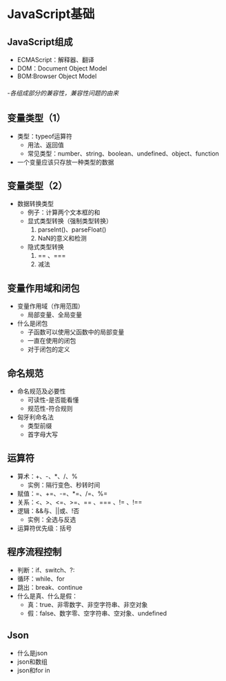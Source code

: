 # JavaScript基础

## JavaScript组成
*  ECMAScript：解释器、翻译
*  DOM：Document Object Model
*  BOM:Browser Object Model  
######  -各组成部分的兼容性，兼容性问题的由来

## 变量类型（1）
*  类型：typeof运算符  
    * 用法、返回值
    * 常见类型：number、string、boolean、undefined、object、function
* 一个变量应该只存放一种类型的数据 

## 变量类型（2）
* 数据转换类型
    * 例子：计算两个文本框的和
    * 显式类型转换（强制类型转换）
        1. parseInt()、parseFloat()
        2. NaN的意义和检测
    * 隐式类型转换
        1. == 、===
        2. 减法

## 变量作用域和闭包
* 变量作用域（作用范围）
    * 局部变量、全局变量
* 什么是闭包
    * 子函数可以使用父函数中的局部变量
    * 一直在使用的闭包
    * 对于闭包的定义

## 命名规范
* 命名规范及必要性
    * 可读性-是否能看懂
    * 规范性-符合规则
* 匈牙利命名法
    * 类型前缀
    * 首字母大写

## 运算符
* 算术：+、-、*、/、%
    * 实例：隔行变色、秒转时间
* 赋值：=、+=、-=、*=、/=、%=
* 关系：<、>、<=、>=、== 、=== 、!= 、!== 
* 逻辑：&&与、||或、!否
    * 实例：全选与反选
* 运算符优先级：括号

## 程序流程控制
* 判断：if、switch、?: 
* 循环：while、for
* 跳出：break、continue
* 什么是真、什么是假：
    * 真：true、非零数字、非空字符串、非空对象
    * 假：false、数字零、空字符串、空对象、undefined

## Json
* 什么是json
* json和数组
* json和for in